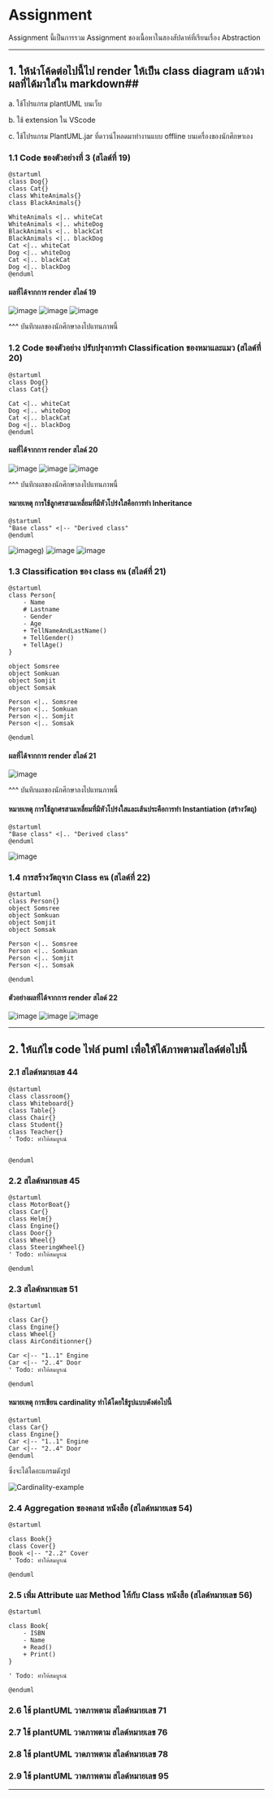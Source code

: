 # Assignment
 Assignment นี้เป็นการรวม Assignment ของเนื้อหาในสองสัปดาห์ที่เรียนเรื่อง Abstraction  


----
## 1. ให้นำโค้ดต่อไปนี้ไป render ให้เป็น class diagram แล้วนำผลที่ได้มาใส่ใน markdown##
   
   a. ใช้โปรแกรม plantUML บนเว็บ

   b. ใช้ extension ใน VScode
   
   c. ใช้โปรแกรม PlantUML.jar ที่ดาวน์โหลดมาทำงานแบบ offline บนเครื่องของนักศึกษาเอง

### 1.1 Code ของตัวอย่างที่ 3 (สไลด์ที่ 19) ###

``` puml
@startuml 
class Dog{}
class Cat{}
class WhiteAnimals{}
class BlackAnimals{}

WhiteAnimals <|.. whiteCat
WhiteAnimals <|.. whiteDog
BlackAnimals <|.. blackCat
BlackAnimals <|.. blackDog
Cat <|.. whiteCat
Dog <|.. whiteDog
Cat <|.. blackCat
Dog <|.. blackDog
@enduml 
```

#### ผลที่ได้จากการ render สไลด์ 19 ####

![image](https://user-images.githubusercontent.com/92078990/167910675-a5d1ebca-b773-449a-9bac-2c66d1657073.png)
![image](https://user-images.githubusercontent.com/92078990/167914288-e5623d5d-3ce4-4a5a-8d66-7fe3df5a5718.png)
![image](https://user-images.githubusercontent.com/92078990/167916780-5e479aef-f58b-4667-b440-f7b77e4c14bd.png)

^^^ บันทึกผลของนักศึกษาลงไปแทนภาพนี้

### 1.2 Code ของตัวอย่าง ปรับปรุงการทำ Classification ของหมาและแมว (สไลด์ที่ 20) ###

``` puml
@startuml 
class Dog{}
class Cat{}

Cat <|.. whiteCat
Dog <|.. whiteDog
Cat <|.. blackCat
Dog <|.. blackDog
@enduml 
```

#### ผลที่ได้จากการ render สไลด์ 20 ####

![image](https://user-images.githubusercontent.com/92078990/167916998-c99bde8d-064f-4c47-bc27-aecf216928d4.png)
![image](https://user-images.githubusercontent.com/92078990/167917122-7cdffeb0-a268-4a75-b6fd-b802f414fa42.png)
![image](https://user-images.githubusercontent.com/92078990/167918414-018197ab-a66b-4dde-b414-e66f0d9313b8.png)

^^^ บันทึกผลของนักศึกษาลงไปแทนภาพนี้


#### หมายเหตุ การใช้ลูกศรสามเหลี่ยมที่มีหัวโปร่งใสคือการทำ Inheritance ####

``` puml
@startuml 
"Base class" <|-- "Derived class"
@enduml 
```

![image](https://user-images.githubusercontent.com/92078990/167917599-30a9603a-db36-49b7-809b-47a0b5eef7fc.png)g)
![image](https://user-images.githubusercontent.com/92078990/167917841-072f5dde-6e7c-484e-90c7-b53c3e553f69.png)
![image](https://user-images.githubusercontent.com/92078990/167918065-fcae4794-2326-49e5-9599-eafc76b26b4a.png)



### 1.3 Classification ของ class คน (สไลด์ที่ 21) ###

``` puml
@startuml 
class Person{
    - Name
    # Lastname
    - Gender
    - Age
    + TellNameAndLastName()
    + TellGender()
    + TellAge()
}

object Somsree
object Somkuan
object Somjit
object Somsak

Person <|.. Somsree
Person <|.. Somkuan
Person <|.. Somjit
Person <|.. Somsak

@enduml 
```

#### ผลที่ได้จากการ render สไลด์ 21 ####


![image](https://user-images.githubusercontent.com/92078990/167918741-41f5ccfc-4752-4215-8924-4ff2e605162d.png)

^^^ บันทึกผลของนักศึกษาลงไปแทนภาพนี้

#### หมายเหตุ การใช้ลูกศรสามเหลี่ยมที่มีหัวโปร่งใสและเส้นประคือการทำ Instantiation (สร้างวัตถุ) ####


``` puml
@startuml 
"Base class" <|.. "Derived class"
@enduml 
```
![image](https://user-images.githubusercontent.com/92078990/167918893-aaa5ef91-2f62-4120-97ee-39ca5e10a21f.png)


### 1.4 การสร้างวัตถุจาก Class คน  (สไลด์ที่ 22) ###

``` puml
@startuml 
class Person{}
object Somsree
object Somkuan
object Somjit
object Somsak

Person <|.. Somsree
Person <|.. Somkuan
Person <|.. Somjit
Person <|.. Somsak

@enduml 
```
#### ตัวอย่างผลที่ได้จากการ render สไลด์ 22 ####

![image](https://user-images.githubusercontent.com/92078990/167919409-9de635dc-d085-48e4-8b58-f7ef3bbf285b.png)
![image](https://user-images.githubusercontent.com/92078990/167919262-8d4e0663-acf7-4041-9218-8e1ab607a2b7.png)
![image](https://user-images.githubusercontent.com/92078990/167919481-921573d2-b1f1-4f56-bb88-15de4814d30e.png)

--- 
## 2. ให้แก้ไข code ไฟล์ puml เพื่อให้ได้ภาพตามสไลด์ต่อไปนี้  ##

### 2.1 สไลด์หมายเลข 44 ###

``` puml
@startuml 
class classroom{}
class Whiteboard{}
class Table{}
class Chair{}
class Student{}
class Teacher{}
' Todo: ทำให้สมบูรณ์


@enduml 
```

### 2.2 สไลด์หมายเลข 45 ###

``` puml
@startuml 
class MotorBoat{}
class Car{}
class Helm{}
class Engine{}
class Door{}
class Wheel{}
class SteeringWheel{}
' Todo: ทำให้สมบูรณ์

@enduml 
```

### 2.3 สไลด์หมายเลข 51 ###

``` puml
@startuml 

class Car{}
class Engine{}
class Wheel{}
class AirConditionner{}

Car <|-- "1..1" Engine
Car <|-- "2..4" Door
' Todo: ทำให้สมบูรณ์

@enduml 
```

#### หมายเหตุ การเขียน cardinality ทำได้โดยใช้รูปแบบดังต่อไปนี้ ####

``` puml
@startuml 
class Car{}
class Engine{}
Car <|-- "1..1" Engine
Car <|-- "2..4" Door
@enduml 
```
ซึ่งจะได้ไดอะแกรมดังรูป

![Cardinality-example](./puml-codes/Cardinality-example.png)


### 2.4 Aggregation ของคลาส หนังสือ  (สไลด์หมายเลข 54) ###

``` puml
@startuml 

class Book{}
class Cover{}
Book <|-- "2..2" Cover
' Todo: ทำให้สมบูรณ์

@enduml 
```

### 2.5 เพิ่ม Attribute และ Method ให้กับ Class หนังสือ   (สไลด์หมายเลข 56) ###

``` puml
@startuml 

class Book{
    - ISBN 
    - Name
    + Read()
    + Print()
}
 
' Todo: ทำให้สมบูรณ์

@enduml 
```


### 2.6 ใช้ plantUML วาดภาพตาม สไลด์หมายเลข 71 ###


### 2.7 ใช้ plantUML วาดภาพตาม สไลด์หมายเลข 76 ###

### 2.8 ใช้ plantUML วาดภาพตาม สไลด์หมายเลข 78 ###


### 2.9 ใช้ plantUML วาดภาพตาม สไลด์หมายเลข 95 ###


---
